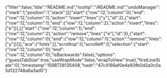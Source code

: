 {"filter":false,"title":"README.md","tooltip":"/README.md","undoManager":{"mark":1,"position":1,"stack":[[{"start":{"row":12,"column":0},"end":{"row":12,"column":1},"action":"insert","lines":["y"],"id":2},{"start":{"row":12,"column":1},"end":{"row":12,"column":2},"action":"insert","lines":["e"]}],[{"start":{"row":12,"column":1},"end":{"row":12,"column":2},"action":"remove","lines":["e"],"id":3},{"start":{"row":12,"column":0},"end":{"row":12,"column":1},"action":"remove","lines":["y"]}]]},"ace":{"folds":[],"scrolltop":0,"scrollleft":0,"selection":{"start":{"row":12,"column":0},"end":{"row":12,"column":0},"isBackwards":false},"options":{"guessTabSize":true,"useWrapMode":false,"wrapToView":true},"firstLineState":0},"timestamp":1598728135408,"hash":"47c4166af0e4e93fb0d2a0c0a5d122748a6a3ad5"}